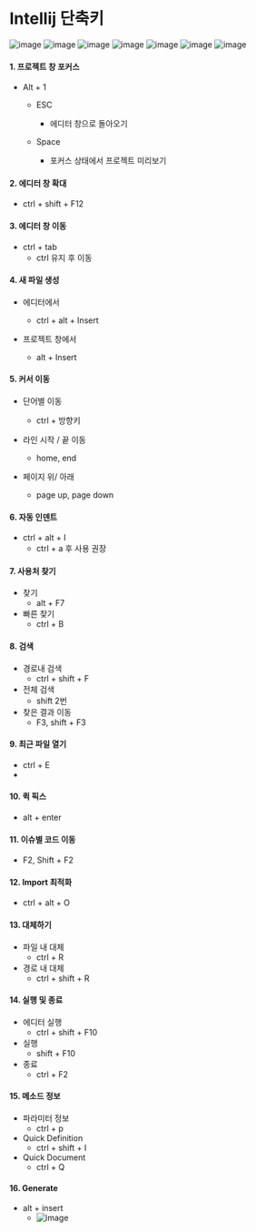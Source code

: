 Intellij 단축키
===================
![image](https://user-images.githubusercontent.com/102513932/195267452-2b609f36-3820-4179-83ca-a5b3b2ba26e8.png)
![image](https://user-images.githubusercontent.com/102513932/195267489-ba99a7f4-066b-4e3e-a14a-d5c575b0a515.png)
![image](https://user-images.githubusercontent.com/102513932/195267505-c4df4b37-241b-446f-a8b2-d69a91a5406b.png)
![image](https://user-images.githubusercontent.com/102513932/195267529-6e85bc6f-d4e4-46ef-9b58-7a3e52a443f1.png)
![image](https://user-images.githubusercontent.com/102513932/195267549-02418251-2d77-4fe2-bf0b-517190a40633.png)
![image](https://user-images.githubusercontent.com/102513932/195267580-4d57db9e-d1df-4bdb-943c-d9ee56c68553.png)
![image](https://user-images.githubusercontent.com/102513932/195267611-a06b64d8-9195-4edb-affa-6b49269df0a7.png)

#### 1. 프로젝트 창 포커스
 - Alt + 1
   - ESC
     - 에디터 창으로 돌아오기
  
   - Space
     - 포커스 상태에서 프로젝트 미리보기

#### 2. 에디터 창 확대
 - ctrl + shift + F12    

#### 3. 에디터 창 이동
- ctrl + tab
  - ctrl 유지 후 이동

#### 4. 새 파일 생성
- 에디터에서
  - ctrl + alt + Insert
  
- 프로젝트 창에서
  - alt + Insert
  
#### 5. 커서 이동
- 단어별 이동
  - ctrl + 방향키

- 라인 시작 / 끝 이동
  -  home, end

- 페이지 위/ 아래
  - page up, page down

#### 6. 자동 인덴트
- ctrl + alt + I
  - ctrl + a 후 사용 권장

#### 7. 사용처 찾기
- 찾기
  - alt + F7
- 빠른 찾기
  - ctrl + B

#### 8. 검색
- 경로내 검색
  - ctrl + shift + F
- 전체 검색
  - shift 2번
- 찾은 결과 이동
  - F3, shift + F3

#### 9. 최근 파일 열기
- ctrl + E
- 

#### 10. 퀵 픽스
- alt + enter

#### 11. 이슈별 코드 이동
- F2, Shift + F2

#### 12. Import 최적화
- ctrl + alt + O

#### 13. 대체하기
- 파일 내 대체
  - ctrl + R
- 경로 내 대체
  - ctrl + shift + R

#### 14. 실행 및 종료
- 에디터 실행
  - ctrl + shift + F10
- 실행
  - shift + F10
- 종료
  - ctrl + F2

#### 15. 메소드 정보
- 파라미터 정보
  - ctrl + p
- Quick Definition
  - ctrl + shift + I
- Quick Document
  - ctrl + Q

#### 16. Generate
- alt + insert
  - ![image](https://user-images.githubusercontent.com/102513932/188876256-f4022677-aa88-4a56-99cc-67d5632d3f43.png)
